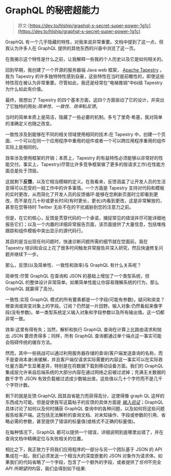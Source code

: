 # GraphQL 的秘密超能力

> 原文:[https://dev.to/hlship/graphql-s-secret-super-power-1g1c](https://dev.to/hlship/graphql-s-secret-super-power-1g1c)

GraphQL 有一个几乎隐藏的特性，对我来说非常重要。文档中提到了这一点，但我认为许多人在 GraphQL 提供的其他东西的兴奋中浏览了这一页。

在我揭示这个特性是什么之前，让我解释一些我的个人历史以及它是如何相关的。

回到早期，我创建了一个开源的服务器端 Java web 框架， [Apache Tapestry](http://tapestry.apache.org/) 。我为 Tapestry 的许多独特特性感到自豪，这些特性在当时是前瞻性的，即使这些特性现在被认为非常重要。尽管如此，我还是经常在“电梯推销”中纠结 Tapestry 为什么如此有价值。

最终，我想出了 Tapestry 的四个基本方面，这四个方面驱动了它的设计，并突出了它独特的用处:*简单性*、*一致性*、*效率*和*反馈*。

当时的简单本质上是简洁，隐藏了一些必要的机制。多亏了里奇·希基，我对简单的准确定义也随之改变。

一致性涉及到能够在不同的相关领域使用相同的技术:在 Tapestry 中，创建一个页面、一个可以在同一个应用程序中重用的组件或者一个可以跨应用程序重用的组件实际上是相同的。

效率涉及使用框架的开销；本质上，Tapestry 的有益特性必须能够以非常好的性能交付。事实上，Tapestry(尽管比许多竞争框架做了更多的按请求工作)在性能方面总是处于顶层。

这就剩下**反馈**，以及它相当模糊的定义。在我看来，反馈涵盖了让开发人员的生活变得可以忍受的一般工作中的许多事情。一个方面是 Tapestry 支持对代码和模板的实时更改，从而简化了开发人员的反馈循环:能够在您刷新页面时立即看到更改，而不是在几十秒或更长时间(有时更长，更长)内看到更改，这是非常解放的，甚至在您等待时 Twitter 无处不在的干扰威胁到您的注意力之前。

但是，在它的核心，反馈是贯穿代码的一个承诺，捕捉常见的错误并尽可能详细地报告它们；以及一个内置的详细异常报告页面，该页面提供了大量信息，包括堆栈跟踪和组件模板中突出显示的源代码行。

其目的是当出现任何问题时，快速诊断问题所需的细节就在您面前。我在 Tapestry 培训和会议上花了很多时间触发异常报告并深入研究，然后快速修复问题并继续下一步。

那么，反馈(以及简单性、一致性和效率)与 GraphQL 有什么关系呢？

简单性:尽管 GraphQL 在查询和 JSON 的基础上增加了一个类型系统，但 GraphQL 的整体设计非常简单。如果简单性能让你容易理解系统的行为，那么 GraphQL 就赢得了高分。

一致性:实现 GraphQL 模式的所有要素都是一个字段(可能有参数)。疑问和突变？根查询或突变对象上的字段。订阅？仍然是一片田野。输入对象:仍然看起来像字段(没有参数)。单一类型系统定义输入对象和字段参数以及所有输出值。这一切都非常一致。

效率:这里有得有失；当然，解析和执行 GraphQL 查询在计算上比路由请求和抛出 JSON 要昂贵得多；同样，所有 GraphQL 查询都通过单个端点这一事实可能会阻碍传统的缓存方法。

然而，其中一些挑战可以通过利用服务器存储的查询(客户端发送查询的名称，而不是查询本身)来缓解，并且客户端仅请求实际需要的内容这一事实可以在实际吞吐量方面产生显著差异，特别是在将数据下载到移动设备方面。我们的 GraphQL 集成层允许来自后端系统的大部分内容在通过网络之前被过滤掉；充满无关数据的数千字节 JSON 有效负载被过滤成少数输出值，这些值以几十个字符而不是几千个字符计数。

剩下的就是反馈:GraphQL 因其自省能力而获得高分，这使得像 graph QL 这样的东西成为可能。但是促使我写这篇帖子的反馈的具体方面是 [*输入验证*](https://graphql.org/learn/validation/)；GraphQL 具体讨论了如何以及何时捕获 GraphQL 查询中的各种问题，以及如何将这些问题报告给客户端。这包括无法解析的查询文档、对未知操作、字段或参数的引用、省略必需的参数，甚至提供了错误的标量值(或格式不正确的标量值)。

在每种情况下，GraphQL 都可以提供一个错误，详细说明到底哪里出错了，并在查询文档中精确定位与失败相关的位置。

相比之下，我正致力于将我们应用程序的一部分与另一个团队基于 JSON 的 API 集成在一起。我们必须发送一个相当大的深度嵌套的 JSON 对象作为请求体。如果我们的代码省略了一个字段，包含了一个额外的字段，或者提供了*任何*不完全*API 所期望的*内容，我们会得到如下结果: